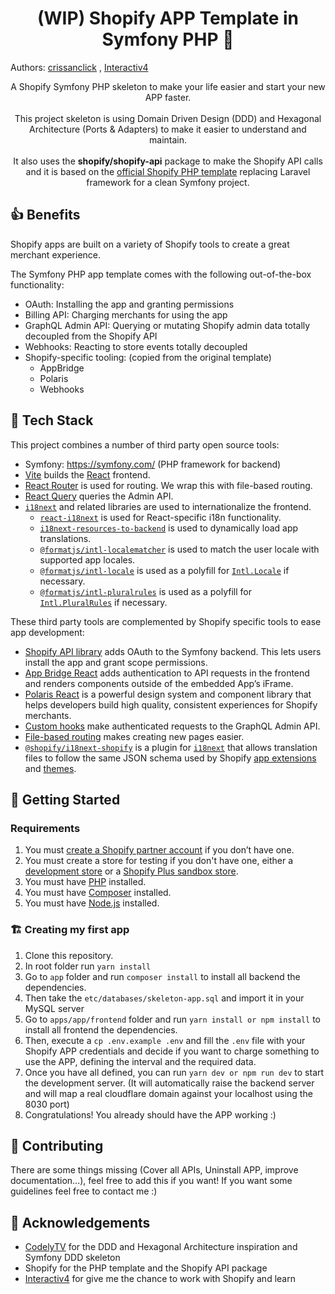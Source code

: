 <h1 align="center">(WIP) Shopify APP Template in Symfony PHP 🐘</h1>

Authors: [crissanclick](https://github.com/crissanclick) , [Interactiv4](https://interactiv4.com)

<p align="center">
  A Shopify Symfony PHP skeleton to make your life easier and start your new APP faster.
  <br />
  <br />
  This project skeleton is using Domain Driven Design (DDD) and Hexagonal Architecture (Ports & Adapters) to make it easier to understand and maintain.
  <br />
  <br />
  It also uses the <b>shopify/shopify-api</b> package to make the Shopify API calls and it is based on the <a href="https://github.com/Shopify/shopify-app-template-php">official Shopify PHP template</a> replacing Laravel framework for a clean Symfony project.
</p>

## 👍 Benefits

Shopify apps are built on a variety of Shopify tools to create a great merchant experience.

The Symfony PHP app template comes with the following out-of-the-box functionality:

- OAuth: Installing the app and granting permissions
- Billing API: Charging merchants for using the app
- GraphQL Admin API: Querying or mutating Shopify admin data totally decoupled from the Shopify API
- Webhooks: Reacting to store events totally decoupled
- Shopify-specific tooling: (copied from the original template)
    -   AppBridge
    -   Polaris
    -   Webhooks

## 🐳 Tech Stack

This project combines a number of third party open source tools:
- Symfony: https://symfony.com/ (PHP framework for backend)
- [Vite](https://vitejs.dev/) builds the [React](https://reactjs.org/) frontend.
- [React Router](https://reactrouter.com/) is used for routing. We wrap this with file-based routing.
- [React Query](https://react-query.tanstack.com/) queries the Admin API.
- [`i18next`](https://www.i18next.com/) and related libraries are used to internationalize the frontend.
    -   [`react-i18next`](https://react.i18next.com/) is used for React-specific i18n functionality.
    -   [`i18next-resources-to-backend`](https://github.com/i18next/i18next-resources-to-backend) is used to dynamically load app translations.
    -   [`@formatjs/intl-localematcher`](https://formatjs.io/docs/polyfills/intl-localematcher/) is used to match the user locale with supported app locales.
    -   [`@formatjs/intl-locale`](https://formatjs.io/docs/polyfills/intl-locale) is used as a polyfill for [`Intl.Locale`](https://developer.mozilla.org/en-US/docs/Web/JavaScript/Reference/Global_Objects/Intl/Locale) if necessary.
    -   [`@formatjs/intl-pluralrules`](https://formatjs.io/docs/polyfills/intl-pluralrules) is used as a polyfill for [`Intl.PluralRules`](https://developer.mozilla.org/en-US/docs/Web/JavaScript/Reference/Global_Objects/Intl/PluralRules) if necessary.

These third party tools are complemented by Shopify specific tools to ease app development:
-   [Shopify API library](https://github.com/Shopify/shopify-api-php) adds OAuth to the Symfony backend. This lets users install the app and grant scope permissions.
-   [App Bridge React](https://shopify.dev/docs/tools/app-bridge/react-components) adds authentication to API requests in the frontend and renders components outside of the embedded App’s iFrame.
-   [Polaris React](https://polaris.shopify.com/) is a powerful design system and component library that helps developers build high quality, consistent experiences for Shopify merchants.
-   [Custom hooks](https://github.com/Shopify/shopify-frontend-template-react/tree/main/hooks) make authenticated requests to the GraphQL Admin API.
-   [File-based routing](https://github.com/Shopify/shopify-frontend-template-react/blob/main/Routes.jsx) makes creating new pages easier.
-   [`@shopify/i18next-shopify`](https://github.com/Shopify/i18next-shopify) is a plugin for [`i18next`](https://www.i18next.com/) that allows translation files to follow the same JSON schema used by Shopify [app extensions](https://shopify.dev/docs/apps/checkout/best-practices/localizing-ui-extensions#how-it-works) and [themes](https://shopify.dev/docs/themes/architecture/locales/storefront-locale-files#usage).

## 🚀 Getting Started

### Requirements
1. You must [create a Shopify partner account](https://partners.shopify.com/signup) if you don’t have one.
1. You must create a store for testing if you don't have one, either a [development store](https://help.shopify.com/en/partners/dashboard/development-stores#create-a-development-store) or a [Shopify Plus sandbox store](https://help.shopify.com/en/partners/dashboard/managing-stores/plus-sandbox-store).
1. You must have [PHP](https://www.php.net/) installed.
1. You must have [Composer](https://getcomposer.org/) installed.
1. You must have [Node.js](https://nodejs.org/) installed.

### 🏗️ Creating my first app

1. Clone this repository.
2. In root folder run `yarn install`
3. Go to `app` folder and run `composer install` to install all backend the dependencies.
4. Then take the `etc/databases/skeleton-app.sql` and import it in your MySQL server
5. Go to `apps/app/frontend` folder and run `yarn install or npm install` to install all frontend the dependencies.
6. Then, execute a `cp .env.example .env` and fill the `.env` file with your Shopify APP credentials and decide if you want to charge something to use the APP, defining the interval and the required data.
7. Once you have all defined, you can run `yarn dev or npm run dev` to start the development server. (It will automatically raise the backend server and will map a real cloudflare domain against your localhost using the 8030 port)
8. Congratulations! You already should have the APP working :)

## 🤔 Contributing

There are some things missing (Cover all APIs, Uninstall APP, improve documentation...), feel free to add this if you want! If you want
some guidelines feel free to contact me :)

## 📝 Acknowledgements
- [CodelyTV](https://codely.com/) for the DDD and Hexagonal Architecture inspiration and Symfony DDD skeleton
- Shopify for the PHP template and the Shopify API package
- [Interactiv4](https://interactiv4.com) for give me the chance to work with Shopify and learn
